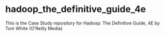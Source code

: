 # hadoop_the_definitive_guide_4e
This is the Case Study repository for Hadoop: The Definitive Guide, 4E by Tom White (O'Reilly Media)
